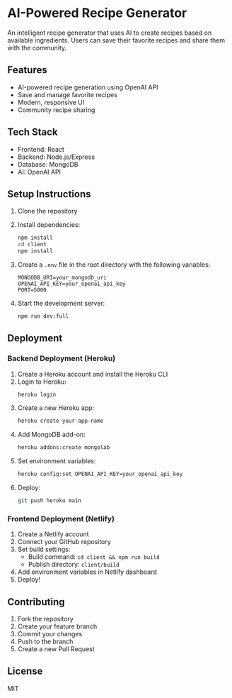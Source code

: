 # AI-Powered Recipe Generator

An intelligent recipe generator that uses AI to create recipes based on available ingredients. Users can save their favorite recipes and share them with the community.

## Features

- AI-powered recipe generation using OpenAI API
- Save and manage favorite recipes
- Modern, responsive UI
- Community recipe sharing

## Tech Stack

- Frontend: React
- Backend: Node.js/Express
- Database: MongoDB
- AI: OpenAI API

## Setup Instructions

1. Clone the repository
2. Install dependencies:
   ```bash
   npm install
   cd client
   npm install
   ```

3. Create a `.env` file in the root directory with the following variables:
   ```
   MONGODB_URI=your_mongodb_uri
   OPENAI_API_KEY=your_openai_api_key
   PORT=5000
   ```

4. Start the development server:
   ```bash
   npm run dev:full
   ```

## Deployment

### Backend Deployment (Heroku)

1. Create a Heroku account and install the Heroku CLI
2. Login to Heroku:
   ```bash
   heroku login
   ```
3. Create a new Heroku app:
   ```bash
   heroku create your-app-name
   ```
4. Add MongoDB add-on:
   ```bash
   heroku addons:create mongolab
   ```
5. Set environment variables:
   ```bash
   heroku config:set OPENAI_API_KEY=your_openai_api_key
   ```
6. Deploy:
   ```bash
   git push heroku main
   ```

### Frontend Deployment (Netlify)

1. Create a Netlify account
2. Connect your GitHub repository
3. Set build settings:
   - Build command: `cd client && npm run build`
   - Publish directory: `client/build`
4. Add environment variables in Netlify dashboard
5. Deploy!

## Contributing

1. Fork the repository
2. Create your feature branch
3. Commit your changes
4. Push to the branch
5. Create a new Pull Request

## License

MIT 